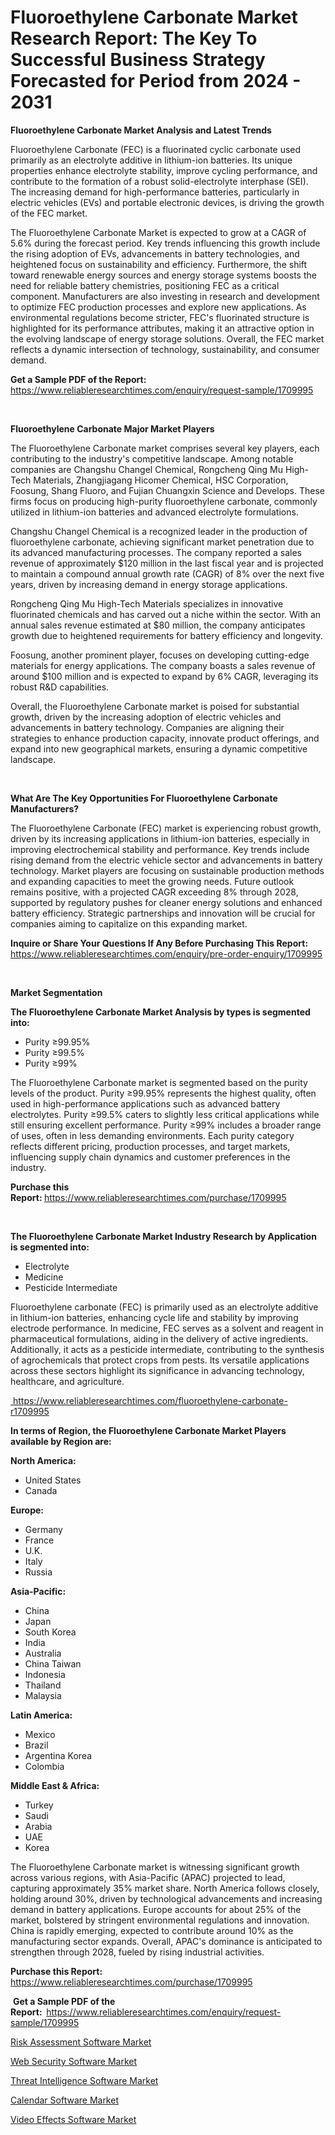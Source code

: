 <p><h1>Fluoroethylene Carbonate Market Research Report: The Key To Successful Business Strategy Forecasted for Period from 2024 - 2031</h1></p><p><strong>Fluoroethylene Carbonate Market Analysis and Latest Trends</strong></p>
<p><p>Fluoroethylene Carbonate (FEC) is a fluorinated cyclic carbonate used primarily as an electrolyte additive in lithium-ion batteries. Its unique properties enhance electrolyte stability, improve cycling performance, and contribute to the formation of a robust solid-electrolyte interphase (SEI). The increasing demand for high-performance batteries, particularly in electric vehicles (EVs) and portable electronic devices, is driving the growth of the FEC market.</p><p>The Fluoroethylene Carbonate Market is expected to grow at a CAGR of 5.6% during the forecast period. Key trends influencing this growth include the rising adoption of EVs, advancements in battery technologies, and heightened focus on sustainability and efficiency. Furthermore, the shift toward renewable energy sources and energy storage systems boosts the need for reliable battery chemistries, positioning FEC as a critical component. Manufacturers are also investing in research and development to optimize FEC production processes and explore new applications. As environmental regulations become stricter, FEC's fluorinated structure is highlighted for its performance attributes, making it an attractive option in the evolving landscape of energy storage solutions. Overall, the FEC market reflects a dynamic intersection of technology, sustainability, and consumer demand.</p></p>
<p><strong>Get a Sample PDF of the Report:&nbsp;</strong> <a href="https://www.reliableresearchtimes.com/enquiry/request-sample/1709995?utm_campaign=1425&utm_medium=2&utm_source=Github&utm_content=ia&utm_term=22102024&utm_id=fluoroethylene-carbonate">https://www.reliableresearchtimes.com/enquiry/request-sample/1709995</a></p>
<p>&nbsp;</p>
<p><strong>Fluoroethylene Carbonate Major Market Players</strong></p>
<p><p>The Fluoroethylene Carbonate market comprises several key players, each contributing to the industry's competitive landscape. Among notable companies are Changshu Changel Chemical, Rongcheng Qing Mu High-Tech Materials, Zhangjiagang Hicomer Chemical, HSC Corporation, Foosung, Shang Fluoro, and Fujian Chuangxin Science and Develops. These firms focus on producing high-purity fluoroethylene carbonate, commonly utilized in lithium-ion batteries and advanced electrolyte formulations.</p><p>Changshu Changel Chemical is a recognized leader in the production of fluoroethylene carbonate, achieving significant market penetration due to its advanced manufacturing processes. The company reported a sales revenue of approximately $120 million in the last fiscal year and is projected to maintain a compound annual growth rate (CAGR) of 8% over the next five years, driven by increasing demand in energy storage applications.</p><p>Rongcheng Qing Mu High-Tech Materials specializes in innovative fluorinated chemicals and has carved out a niche within the sector. With an annual sales revenue estimated at $80 million, the company anticipates growth due to heightened requirements for battery efficiency and longevity.</p><p>Foosung, another prominent player, focuses on developing cutting-edge materials for energy applications. The company boasts a sales revenue of around $100 million and is expected to expand by 6% CAGR, leveraging its robust R&D capabilities.</p><p>Overall, the Fluoroethylene Carbonate market is poised for substantial growth, driven by the increasing adoption of electric vehicles and advancements in battery technology. Companies are aligning their strategies to enhance production capacity, innovate product offerings, and expand into new geographical markets, ensuring a dynamic competitive landscape.</p></p>
<p>&nbsp;</p>
<p><strong>What Are The Key Opportunities For Fluoroethylene Carbonate Manufacturers?</strong></p>
<p><p>The Fluoroethylene Carbonate (FEC) market is experiencing robust growth, driven by its increasing applications in lithium-ion batteries, especially in improving electrochemical stability and performance. Key trends include rising demand from the electric vehicle sector and advancements in battery technology. Market players are focusing on sustainable production methods and expanding capacities to meet the growing needs. Future outlook remains positive, with a projected CAGR exceeding 8% through 2028, supported by regulatory pushes for cleaner energy solutions and enhanced battery efficiency. Strategic partnerships and innovation will be crucial for companies aiming to capitalize on this expanding market.</p></p>
<p><strong>Inquire or Share Your Questions If Any Before Purchasing This Report:</strong> <a href="https://www.reliableresearchtimes.com/enquiry/pre-order-enquiry/1709995?utm_campaign=1425&utm_medium=2&utm_source=Github&utm_content=ia&utm_term=22102024&utm_id=fluoroethylene-carbonate">https://www.reliableresearchtimes.com/enquiry/pre-order-enquiry/1709995</a></p>
<p>&nbsp;</p>
<p><strong>Market Segmentation</strong></p>
<p><strong>The Fluoroethylene Carbonate Market Analysis by types is segmented into:</strong></p>
<p><ul><li>Purity ≥99.95%</li><li>Purity ≥99.5%</li><li>Purity ≥99%</li></ul></p>
<p><p>The Fluoroethylene Carbonate market is segmented based on the purity levels of the product. Purity ≥99.95% represents the highest quality, often used in high-performance applications such as advanced battery electrolytes. Purity ≥99.5% caters to slightly less critical applications while still ensuring excellent performance. Purity ≥99% includes a broader range of uses, often in less demanding environments. Each purity category reflects different pricing, production processes, and target markets, influencing supply chain dynamics and customer preferences in the industry.</p></p>
<p><strong>Purchase this Report:&nbsp;</strong><a href="https://www.reliableresearchtimes.com/purchase/1709995?utm_campaign=1425&utm_medium=2&utm_source=Github&utm_content=ia&utm_term=22102024&utm_id=fluoroethylene-carbonate">https://www.reliableresearchtimes.com/purchase/1709995</a></p>
<p>&nbsp;</p>
<p><strong>The Fluoroethylene Carbonate Market Industry Research by Application is segmented into:</strong></p>
<p><ul><li>Electrolyte</li><li>Medicine</li><li>Pesticide Intermediate</li></ul></p>
<p><p>Fluoroethylene carbonate (FEC) is primarily used as an electrolyte additive in lithium-ion batteries, enhancing cycle life and stability by improving electrode performance. In medicine, FEC serves as a solvent and reagent in pharmaceutical formulations, aiding in the delivery of active ingredients. Additionally, it acts as a pesticide intermediate, contributing to the synthesis of agrochemicals that protect crops from pests. Its versatile applications across these sectors highlight its significance in advancing technology, healthcare, and agriculture.</p></p>
<p><a href="https://www.reliableresearchtimes.com/fluoroethylene-carbonate-r1709995?utm_campaign=1425&utm_medium=2&utm_source=Github&utm_content=ia&utm_term=22102024&utm_id=fluoroethylene-carbonate">&nbsp;https://www.reliableresearchtimes.com/fluoroethylene-carbonate-r1709995</a></p>
<p><strong>In terms of Region, the Fluoroethylene Carbonate Market Players available by Region are:</strong></p>
<p>
    <p> <strong> North America: </strong>
        <ul>
            <li>United States</li>
            <li>Canada</li>
        </ul>
        </p> 
    <p> <strong> Europe: </strong>
        <ul>
            <li>Germany</li>
            <li>France</li>
            <li>U.K.</li>
            <li>Italy</li>
            <li>Russia</li>
        </ul>
        </p> 
    <p> <strong> Asia-Pacific: </strong>
        <ul>
            <li>China</li>
            <li>Japan</li>
            <li>South Korea</li>
            <li>India</li>
            <li>Australia</li>
            <li>China Taiwan</li>
            <li>Indonesia</li>
            <li>Thailand</li>
            <li>Malaysia</li>
        </ul>
        </p> 
    <p> <strong> Latin America: </strong>
        <ul>
            <li>Mexico</li>
            <li>Brazil</li>
            <li>Argentina Korea</li>
            <li>Colombia</li>
        </ul>
        </p> 
    <p> <strong> Middle East & Africa: </strong>
        <ul>
            <li>Turkey</li>
            <li>Saudi</li>
            <li>Arabia</li>
            <li>UAE</li>
            <li>Korea</li>
        </ul>
    </p>
    </p>
<p><p>The Fluoroethylene Carbonate market is witnessing significant growth across various regions, with Asia-Pacific (APAC) projected to lead, capturing approximately 35% market share. North America follows closely, holding around 30%, driven by technological advancements and increasing demand in battery applications. Europe accounts for about 25% of the market, bolstered by stringent environmental regulations and innovation. China is rapidly emerging, expected to contribute around 10% as the manufacturing sector expands. Overall, APAC's dominance is anticipated to strengthen through 2028, fueled by rising industrial activities.</p></p>
<p><strong>Purchase this Report: </strong><a href="https://www.reliableresearchtimes.com/purchase/1709995?utm_campaign=1425&utm_medium=2&utm_source=Github&utm_content=ia&utm_term=22102024&utm_id=fluoroethylene-carbonate">https://www.reliableresearchtimes.com/purchase/1709995</a></p>
<p>&nbsp;<strong>Get a Sample PDF of the Report:&nbsp;&nbsp;</strong><a href="https://www.reliableresearchtimes.com/enquiry/request-sample/1709995?utm_campaign=1425&utm_medium=2&utm_source=Github&utm_content=ia&utm_term=22102024&utm_id=fluoroethylene-carbonate">https://www.reliableresearchtimes.com/enquiry/request-sample/1709995</a></p>
<p><strong></strong></p>
<p><p><a href="https://www.linkedin.com/pulse/decoding-risk-assessment-software-industry-dynamics-strategic-qnbce?utm_campaign=1425&utm_medium=2&utm_source=Github&utm_content=ia&utm_term=22102024&utm_id=fluoroethylene-carbonate">Risk Assessment Software Market</a></p><p><a href="https://www.linkedin.com/pulse/web-security-software-market-innovations-trends-comprehensive-mnzde?utm_campaign=1425&utm_medium=2&utm_source=Github&utm_content=ia&utm_term=22102024&utm_id=fluoroethylene-carbonate">Web Security Software Market</a></p><p><a href="https://www.linkedin.com/pulse/strategic-roadmap-global-threat-intelligence-software-market-insights-w4wqe?utm_campaign=1425&utm_medium=2&utm_source=Github&utm_content=ia&utm_term=22102024&utm_id=fluoroethylene-carbonate">Threat Intelligence Software Market</a></p><p><a href="https://www.linkedin.com/pulse/influencing-factors-calendar-software-market-insights-zy27e?utm_campaign=1425&utm_medium=2&utm_source=Github&utm_content=ia&utm_term=22102024&utm_id=fluoroethylene-carbonate">Calendar Software Market</a></p><p><a href="https://www.linkedin.com/pulse/video-effects-software-market-investigation-industry-evolution-mepae?utm_campaign=1425&utm_medium=2&utm_source=Github&utm_content=ia&utm_term=22102024&utm_id=fluoroethylene-carbonate">Video Effects Software Market</a></p></p>